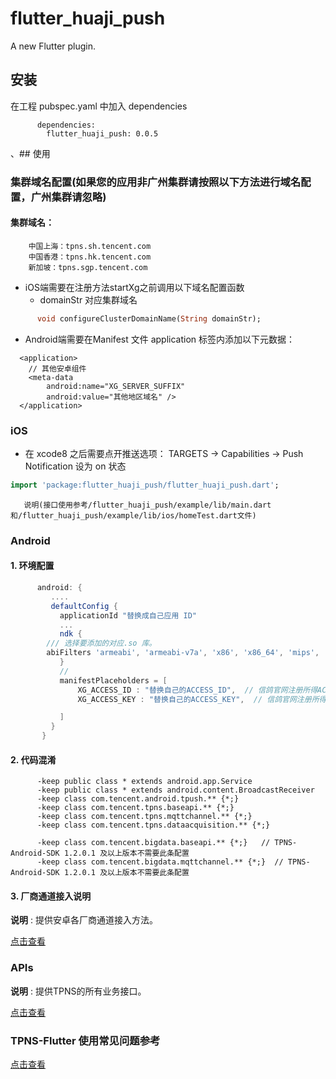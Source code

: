 # flutter_huaji_push

A new Flutter plugin.

## 安装
在工程 pubspec.yaml 中加入 dependencies
```
      dependencies:
        flutter_huaji_push: 0.0.5
```

、## 使用

 ### 集群域名配置(如果您的应用非广州集群请按照以下方法进行域名配置，广州集群请忽略)
 #### 集群域名：
        中国上海：tpns.sh.tencent.com
        中国香港：tpns.hk.tencent.com
        新加坡：tpns.sgp.tencent.com
 - iOS端需要在注册方法startXg之前调用以下域名配置函数
   - domainStr 对应集群域名
 ```dart
       void configureClusterDomainName(String domainStr);
 ```
 - Android端需要在Manifest 文件 application 标签内添加以下元数据：

 ```
   <application>
     // 其他安卓组件
     <meta-data
         android:name="XG_SERVER_SUFFIX"
         android:value="其他地区域名" />
   </application>
 ```




 ###  iOS

 - 在 xcode8 之后需要点开推送选项： TARGETS -> Capabilities -> Push Notification 设为 on 状态

 ```dart
import 'package:flutter_huaji_push/flutter_huaji_push.dart';
 ```

       说明(接口使用参考/flutter_huaji_push/example/lib/main.dart和/flutter_huaji_push/example/lib/ios/homeTest.dart文件)




 ###   Android
 #### 1. 环境配置
 ```groovy
       android: {
          ....
          defaultConfig {
            applicationId "替换成自己应用 ID"
            ...
            ndk {
         /// 选择要添加的对应.so 库。
         abiFilters 'armeabi', 'armeabi-v7a', 'x86', 'x86_64', 'mips', 'mips64', 'arm64-v8a',
            }
            //
            manifestPlaceholders = [
                XG_ACCESS_ID : "替换自己的ACCESS_ID",  // 信鸽官网注册所得ACCESS_ID
                XG_ACCESS_KEY : "替换自己的ACCESS_KEY",  // 信鸽官网注册所得ACCESS_KEY

            ]
          }
        }
 ```



 #### 2. 代码混淆
 ```
       -keep public class * extends android.app.Service
       -keep public class * extends android.content.BroadcastReceiver
       -keep class com.tencent.android.tpush.** {*;}
       -keep class com.tencent.tpns.baseapi.** {*;}
       -keep class com.tencent.tpns.mqttchannel.** {*;}
       -keep class com.tencent.tpns.dataacquisition.** {*;}

       -keep class com.tencent.bigdata.baseapi.** {*;}   // TPNS-Android-SDK 1.2.0.1 及以上版本不需要此条配置
       -keep class com.tencent.bigdata.mqttchannel.** {*;}  // TPNS-Android-SDK 1.2.0.1 及以上版本不需要此条配置
 ```

 #### 3. 厂商通道接入说明

 **说明** : 提供安卓各厂商通道接入方法。

 [点击查看](./documents/vendor.md)


 ### APIs

 **说明** : 提供TPNS的所有业务接口。

 [点击查看](./documents/APIs.md)


 ### TPNS-Flutter 使用常见问题参考
 [点击查看](https://cloud.tencent.com/document/product/548/48803)